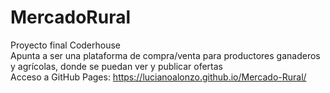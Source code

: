 # MercadoRural
Proyecto final Coderhouse  
Apunta a ser una plataforma de compra/venta para productores ganaderos y agrícolas, donde se puedan ver y publicar ofertas  
Acceso a GitHub Pages: https://lucianoalonzo.github.io/Mercado-Rural/  
